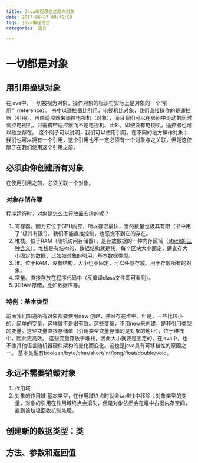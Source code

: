 ```yaml
---
title: Java编程思想之面向对象
date: 2017-06-07 00:46:50
tags: java编程思想
categories: 语言

---
```


# 一切都是对象

## 用引用操纵对象
在java中，一切被视为对象，操作对象的标识符实际上是对象的一个“引用”（reference）。
书中以遥控器比引用，电视机比对象，我们直接操作的是遥控器（引用），再由遥控器来调控电视机（对象），而且我们可以在房间中走动的同时调控电视机，只需携带遥控器而不是电视机。此外，即使没有电视机，遥控器也可以独立存在。
这个例子可以说明，我们可以使用引用，在不同的地方操作对象；我们也可以拥有一个引用，这个引用也不一定必须有一个对象与之关联，但是这仅限于在我们使用这个引用之前。

## 必须由你创建所有对象
在使用引用之前，必须关联一个对象。

### 对象存储在哪
程序运行时，对象是怎么进行放置安排的呢？

1. 寄存器。因为它位于CPU内部，所以存取最快，当然数量也极其有限（书中用了“极其有限”）。我们不能直接控制，也感觉不到它的存在。
2. 堆栈。位于RAM（随机访问存储器），是存放数据的一种内存区域（[stack的三种含义](http://www.ruanyifeng.com/blog/2013/11/stack.html "stack的三种含义")）。堆栈是有结构的，数据结构就是栈，每个区块大小固定，适宜存大小固定的数据，比如如对象的引用，基本数据类型。
3. 堆。位于RAM，没有结构，大小也不固定，可以任意存放。用于存放所有的对象。
4. 常量。直接存放在程序代码中（反编译class文件即可看到）。
5. 非RAM存储，比如数据库等。

### 特例：基本类型
前面我们知道所有对象都要使用new 创建，并且存在堆中。但是，一些比较小的、简单的变量，这样做不是很有效。这些变量，不用new来创建，是非引用类型的变量。这些变量直接存储值（引用类型变量存储的是对象的地址），位于堆栈中，因此更高效。
这些变量存放于堆栈，因此大小就要是固定的，在java中，也不像其他语言随机器硬件架构的变化而变化。这也是java具有可移植性的原因之一。
基本类型有boolean/byte/char/short/int/long/float/double/void。

## 永远不需要销毁对象
1. 作用域
2. 对象的作用域
基本类型，在作用域终点时就会从堆栈中移除；对象类型的变量，对象的引用在作用域终点会消失，但是对象依然会在堆中占据内存空间，直到被垃圾回收机制处理。

## 创建新的数据类型：类
## 方法、参数和返回值